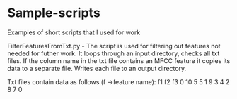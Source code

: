 # Sample-scripts
Examples of short scripts that I used for work

FilterFeaturesFromTxt.py - The script is used for filtering out features not needed for futher work. It loops through an input directory, checks all txt files. If the column name in the txt file contains an MFCC feature it copies its data to a separate file. 
Writes each file to an output directory.

Txt files contain data as follows (f ->feature name):
     f1   f2   f3
0    10   5    5
1     9   3    4
2     8   7    0
